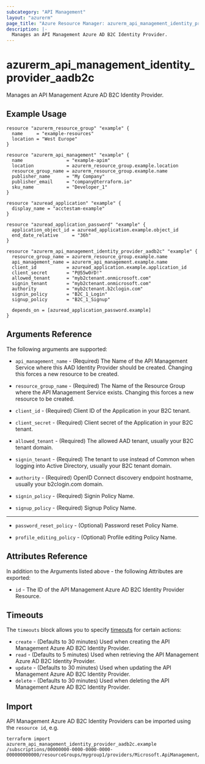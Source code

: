 ```yaml
---
subcategory: "API Management"
layout: "azurerm"
page_title: "Azure Resource Manager: azurerm_api_management_identity_provider_aadb2c"
description: |-
  Manages an API Management Azure AD B2C Identity Provider.
---
```


# azurerm_api_management_identity_provider_aadb2c

Manages an API Management Azure AD B2C Identity Provider.

## Example Usage

```hcl
resource "azurerm_resource_group" "example" {
  name     = "example-resources"
  location = "West Europe"
}

resource "azurerm_api_management" "example" {
  name                = "example-apim"
  location            = azurerm_resource_group.example.location
  resource_group_name = azurerm_resource_group.example.name
  publisher_name      = "My Company"
  publisher_email     = "company@terraform.io"
  sku_name            = "Developer_1"
}

resource "azuread_application" "example" {
  display_name = "acctestam-example"
}

resource "azuread_application_password" "example" {
  application_object_id = azuread_application.example.object_id
  end_date_relative     = "36h"
}

resource "azurerm_api_management_identity_provider_aadb2c" "example" {
  resource_group_name = azurerm_resource_group.example.name
  api_management_name = azurerm_api_management.example.name
  client_id           = azuread_application.example.application_id
  client_secret       = "P@55w0rD!"
  allowed_tenant      = "myb2ctenant.onmicrosoft.com"
  signin_tenant       = "myb2ctenant.onmicrosoft.com"
  authority           = "myb2ctenant.b2clogin.com"
  signin_policy       = "B2C_1_Login"
  signup_policy       = "B2C_1_Signup"

  depends_on = [azuread_application_password.example]
}
```

## Arguments Reference

The following arguments are supported:

* `api_management_name` - (Required) The Name of the API Management Service where this AAD Identity Provider should be created. Changing this forces a new resource to be created.

* `resource_group_name` - (Required) The Name of the Resource Group where the API Management Service exists. Changing this forces a new resource to be created.

* `client_id` - (Required) Client ID of the Application in your B2C tenant.

* `client_secret` - (Required) Client secret of the Application in your B2C tenant.

* `allowed_tenant` - (Required) The allowed AAD tenant, usually your B2C tenant domain.

* `signin_tenant` - (Required) The tenant to use instead of Common when logging into Active Directory, usually your B2C tenant domain.

* `authority` - (Required) OpenID Connect discovery endpoint hostname, usually your b2clogin.com domain.

* `signin_policy` - (Required) Signin Policy Name.

* `signup_policy` - (Required) Signup Policy Name.

---

* `password_reset_policy` - (Optional) Password reset Policy Name.

* `profile_editing_policy` - (Optional) Profile editing Policy Name.

## Attributes Reference

In addition to the Arguments listed above - the following Attributes are exported:

* `id` - The ID of the API Management Azure AD B2C Identity Provider Resource.

## Timeouts

The `timeouts` block allows you to specify [timeouts](https://www.terraform.io/language/resources/syntax#operation-timeouts) for certain actions:

* `create` - (Defaults to 30 minutes) Used when creating the API Management Azure AD B2C Identity Provider.
* `read` - (Defaults to 5 minutes) Used when retrieving the API Management Azure AD B2C Identity Provider.
* `update` - (Defaults to 30 minutes) Used when updating the API Management Azure AD B2C Identity Provider.
* `delete` - (Defaults to 30 minutes) Used when deleting the API Management Azure AD B2C Identity Provider.

## Import

API Management Azure AD B2C Identity Providers can be imported using the `resource id`, e.g.

```shell
terraform import azurerm_api_management_identity_provider_aadb2c.example /subscriptions/00000000-0000-0000-0000-000000000000/resourceGroups/mygroup1/providers/Microsoft.ApiManagement/service/service1/identityProviders/aadB2C
```
